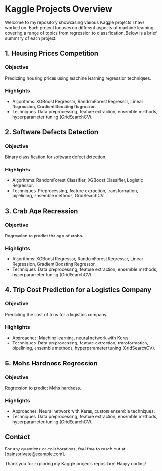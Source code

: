 # Kaggle Projects Overview

Welcome to my repository showcasing various Kaggle projects I have worked on. Each project focuses on different aspects of machine learning, covering a range of topics from regression to classification. Below is a brief summary of each project:

## 1. Housing Prices Competition

### Objective
Predicting housing prices using machine learning regression techniques.

### Highlights
- Algorithms: XGBoost Regressor, RandomForest Regressor, Linear Regression, Gradient Boosting Regressor.
- Techniques: Data preprocessing, feature extraction, ensemble methods, hyperparameter tuning (GridSearchCV).

## 2. Software Defects Detection

### Objective
Binary classification for software defect detection.

### Highlights
- Algorithms: RandomForest Classifier, XGBoost Classifier, Logistic Regressor.
- Techniques: Preprocessing, feature extraction, transformation, pipelining, ensemble methods, GridSearchCV.

## 3. Crab Age Regression

### Objective
Regression to predict the age of crabs.

### Highlights
- Algorithms: XGBoost Regressor, RandomForest Regressor, Linear Regression, Gradient Boosting Regressor.
- Techniques: Data preprocessing, feature extraction, ensemble methods, hyperparameter tuning (GridSearchCV).

## 4. Trip Cost Prediction for a Logistics Company

### Objective
Predicting the cost of trips for a logistics company.

### Highlights
- Approaches: Machine learning, neural network with Keras.
- Techniques: Data preprocessing, feature extraction, transformation, pipelining, ensemble methods, hyperparameter tuning (GridSearchCV).

## 5. Mohs Hardness Regression

### Objective
Regression to predict Mohs hardness.

### Highlights
- Approaches: Neural network with Keras, custom ensemble techniques.
- Techniques: Data preprocessing, feature extraction, ensemble methods, hyperparameter tuning (GridSearchCV).

## Contact

For any questions or collaborations, feel free to reach out at [bainsprivate@example.com].

Thank you for exploring my Kaggle projects repository! Happy coding!

